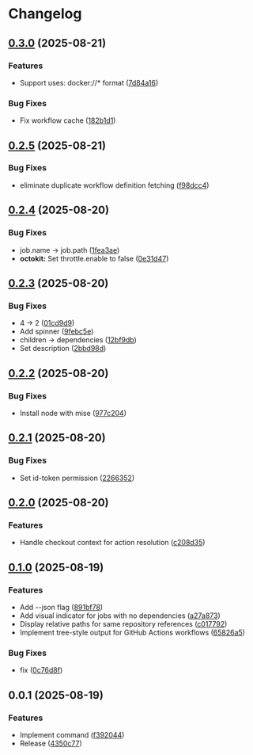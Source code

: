 # Changelog

## [0.3.0](https://github.com/koki-develop/ghatree/compare/v0.2.5...v0.3.0) (2025-08-21)


### Features

* Support uses: docker://* format ([7d84a16](https://github.com/koki-develop/ghatree/commit/7d84a162f9fbf40d63d14b079fec87dbeb769c84))


### Bug Fixes

* Fix workflow cache ([182b1d1](https://github.com/koki-develop/ghatree/commit/182b1d1aefe8646fdb1b1fe7e3f6b2a87aca8e2c))

## [0.2.5](https://github.com/koki-develop/ghatree/compare/v0.2.4...v0.2.5) (2025-08-21)


### Bug Fixes

* eliminate duplicate workflow definition fetching ([f98dcc4](https://github.com/koki-develop/ghatree/commit/f98dcc49c46e79f8d7b6f684c5715f301ea3122a))

## [0.2.4](https://github.com/koki-develop/ghatree/compare/v0.2.3...v0.2.4) (2025-08-20)


### Bug Fixes

* job.name -&gt; job.path ([1fea3ae](https://github.com/koki-develop/ghatree/commit/1fea3aedcbb48e54d8fe4e73fe7f94f9dde6db74))
* **octokit:** Set throttle.enable to false ([0e31d47](https://github.com/koki-develop/ghatree/commit/0e31d47377995258f05ad5f039258b52cbc17d00))

## [0.2.3](https://github.com/koki-develop/ghatree/compare/v0.2.2...v0.2.3) (2025-08-20)


### Bug Fixes

* 4 -&gt; 2 ([01cd9d9](https://github.com/koki-develop/ghatree/commit/01cd9d91084125fe6845ffc45d539eb48b63c4b5))
* Add spinner ([9febc5e](https://github.com/koki-develop/ghatree/commit/9febc5e8a21e62ef098d81b320027a946ed79dd6))
* children -&gt; dependencies ([12bf9db](https://github.com/koki-develop/ghatree/commit/12bf9db5f10bc58c73b16316d08c932f015ffdec))
* Set description ([2bbd98d](https://github.com/koki-develop/ghatree/commit/2bbd98dbb6323f15cf6e313e77d3066979a31c92))

## [0.2.2](https://github.com/koki-develop/ghatree/compare/v0.2.1...v0.2.2) (2025-08-20)


### Bug Fixes

* Install node with mise ([977c204](https://github.com/koki-develop/ghatree/commit/977c20419814421778b3e397a0bebd388894c026))

## [0.2.1](https://github.com/koki-develop/ghatree/compare/v0.2.0...v0.2.1) (2025-08-20)


### Bug Fixes

* Set id-token permission ([2266352](https://github.com/koki-develop/ghatree/commit/22663527e488a2f760ace053fb212f7b9fc4f570))

## [0.2.0](https://github.com/koki-develop/ghatree/compare/v0.1.0...v0.2.0) (2025-08-20)


### Features

* Handle checkout context for action resolution ([c208d35](https://github.com/koki-develop/ghatree/commit/c208d35ddfd55856205d474910a2aaa3762dfb2c))

## [0.1.0](https://github.com/koki-develop/ghatree/compare/v0.0.1...v0.1.0) (2025-08-19)


### Features

* Add --json flag ([891bf78](https://github.com/koki-develop/ghatree/commit/891bf7883424ddb7e19b628c7c5e6d45d68cc36d))
* Add visual indicator for jobs with no dependencies ([a27a873](https://github.com/koki-develop/ghatree/commit/a27a873b7eebca037bd6ca22cdc5c6feb99c9b27))
* Display relative paths for same repository references ([c017792](https://github.com/koki-develop/ghatree/commit/c017792ba2c104a792cba4d126eb13d34e25e641))
* Implement tree-style output for GitHub Actions workflows ([65826a5](https://github.com/koki-develop/ghatree/commit/65826a50ded53ecb8cd048c8934f12561018e6a3))


### Bug Fixes

* fix ([0c76d8f](https://github.com/koki-develop/ghatree/commit/0c76d8f2db617d7ce502954544a3d4ccab518167))

## 0.0.1 (2025-08-19)


### Features

* Implement command ([f392044](https://github.com/koki-develop/ghatree/commit/f392044e102a772b3d8c8f9dcfbe37c8d0fcd44d))
* Release ([4350c77](https://github.com/koki-develop/ghatree/commit/4350c77ddbcbaa7e75308d5ee5b9adf955da49b5))
